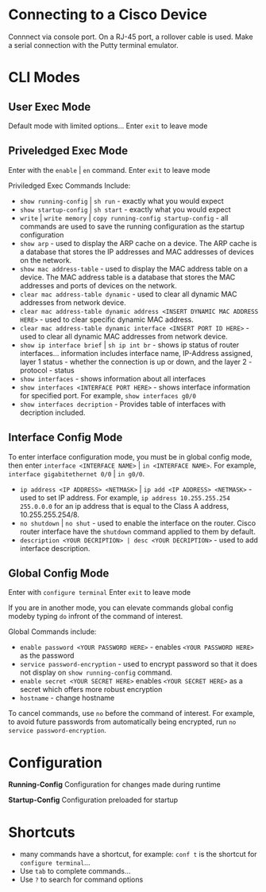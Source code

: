 # Connecting to a Cisco Device
 Connnect via console port. On a RJ-45 port, a rollover cable is used.
 Make a serial connection with the Putty terminal emulator. 

# CLI Modes
## User Exec Mode
Default mode with limited options...
Enter `exit` to leave mode

## Priveledged Exec Mode
 Enter with the `enable` | `en` command.
 Enter `exit` to leave mode

 Priviledged Exec Commands Include:
 - `show running-config` | `sh run` - exactly what you would expect
 - `show startup-config` | `sh start` - exactly what you would expect
 - `write` | `write memory` | `copy running-config startup-config` - all commands are used to save the running configuration as the startup configuration
 - `show arp` - used to display the ARP cache on a device. The ARP cache is a database that stores the IP addresses and MAC addresses of devices on the network.
 - `show mac address-table` - used to display the MAC address table on a device. The MAC address table is a database that stores the MAC addresses and ports of devices on the network.
 - `clear mac address-table dynamic` - used to clear all dynamic MAC addresses from network device.
 - `clear mac address-table dynamic address <INSERT DYNAMIC MAC ADDRESS HERE>` - used to clear specific dynamic MAC address.
 - `clear mac address-table dynamic interface <INSERT PORT ID HERE>` - used to clear all dynamic MAC addresses from network device.
 - `show ip interface brief` | `sh ip int br` - shows ip status of router interfaces... information includes interface name, IP-Address assigned, layer 1 status - whether the connection is up or down, and the layer 2 - protocol - status 
 - `show interfaces` - shows information about all interfaces
 - `show interfaces <INTERFACE PORT HERE>` - shows interface information for specified port. For example, `show interfaces g0/0`
 - `show interfaces decription` - Provides table of interfaces with decription included.

## Interface Config Mode
To enter interface configuration mode, you must be in global config mode, then enter `interface <INTERFACE NAME>` | `in <INTERFACE NAME>`. For example, `interface gigabitethernet 0/0` | `in g0/0`.

- `ip address <IP ADDRESS> <NETMASK>` | `ip add <IP ADDRESS> <NETMASK>` - used to set IP address. For example, `ip address 10.255.255.254 255.0.0.0` for an ip address that is equal to the Class A address, 10.255.255.254/8.
- `no shutdown` | `no shut` - used to enable the interface on the router. Cisco router interface have the `shutdown` command applied to them by default.
- `description <YOUR DECRIPTION> | desc <YOUR DECRIPTION>` - used to add interface description.


## Global Config Mode
 Enter with `configure terminal`
 Enter `exit` to leave mode

 If you are in another mode, you can elevate commands global config modeby typing `do` infront of the command of interest. 

 Global Commands include:
 - `enable password <YOUR PASSWORD HERE>` - enables `<YOUR PASSWORD HERE>` as the password
 - `service password-encryption` - used to encrypt password so that it does not display on `show running-config` command.
 - `enable secret <YOUR SECRET HERE>` enables `<YOUR SECRET HERE>` as a secret which offers more robust encryption
 - `hostname` - change hostname
 

To cancel commands, use `no` before the command of interest. For example, to avoid future passwords from automatically being encrypted, run `no service password-encryption`. 



# Configuration
 **Running-Config**
 Configuration for changes made during runtime
 
 **Startup-Config**
 Configuration preloaded for startup
 
# Shortcuts
 - many commands have a shortcut, for example: `conf t` is the shortcut for `configure terminal`...
 - Use `tab` to complete commands... 
 - Use `?` to search for command options